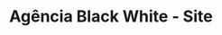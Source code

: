 ---
title: "Agência Black White - Site"
img: "logo_blackwhite.png"
icons:
    - title: "HTML 5"
      src: "html5.jpg"
    - title: "CSS 3"
      src: "css3.jpg"
    - title: "jQuery"
      src: "jquery.jpg"
    - title: "Bootstrap"
      src: "bootstrap.jpg"
description: "Criação do novo site da Agência de Modelos Black White Estilo. Codificação do front-end do site."
description_us: "Creation of a new site to Black White Estilo Model's Agency. I coded the front-end."
link: "http://agenciablackwhite.com/"
---